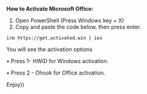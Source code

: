 **How to Activate Microsoft Office:**

1. Open PowerShell (Press Windows key + X)
2. Copy and paste the code below, then press enter.

`irm https://get.activated.win | iex`

You will see the activation options

• Press 1- HWID for Windows activation.

• Press 2 - Ohook for Office activation.

Enjoy))
